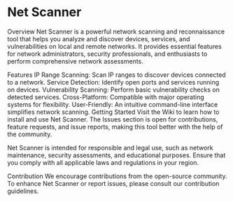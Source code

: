 # Net Scanner


Overview
Net Scanner is a powerful network scanning and reconnaissance tool that helps you analyze and discover devices, services, and vulnerabilities on local and remote networks. It provides essential features for network administrators, security professionals, and enthusiasts to perform comprehensive network assessments.

Features
IP Range Scanning: Scan IP ranges to discover devices connected to a network.
Service Detection: Identify open ports and services running on devices.
Vulnerability Scanning: Perform basic vulnerability checks on detected services.
Cross-Platform: Compatible with major operating systems for flexibility.
User-Friendly: An intuitive command-line interface simplifies network scanning.
Getting Started
Visit the Wiki to learn how to install and use Net Scanner. The Issues section is open for contributions, feature requests, and issue reports, making this tool better with the help of the community.

Net Scanner is intended for responsible and legal use, such as network maintenance, security assessments, and educational purposes. Ensure that you comply with all applicable laws and regulations in your region.

Contribution
We encourage contributions from the open-source community. To enhance Net Scanner or report issues, please consult our contribution guidelines.
